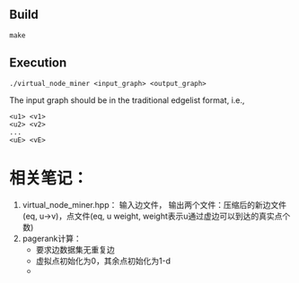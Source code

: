 ## Build
```make```

## Execution
```./virtual_node_miner <input_graph> <output_graph>```

The input graph should be in the traditional edgelist format, i.e.,

```
<u1> <v1>
<u2> <v2>
...
<uE> <vE>
```

# 相关笔记：
1. virtual_node_miner.hpp：
    输入边文件，
    输出两个文件：压缩后的新边文件(eq, u->v)，点文件(eq, u weight, weight表示u通过虚边可以到达的真实点个数)
2. pagerank计算：
    - 要求边数据集无重复边
    - 虚拟点初始化为0，其余点初始化为1-d
    - 
